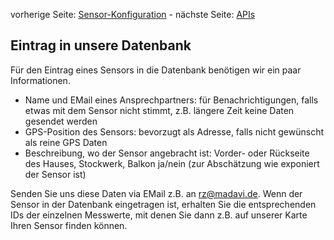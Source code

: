 vorherige Seite: [Sensor-Konfiguration](/opendata-stuttgart/meta/wiki/Konfiguration-der-Sensoren) - nächste Seite: [APIs](/opendata-stuttgart/meta/wiki/APIs)  

## Eintrag in unsere Datenbank

Für den Eintrag eines Sensors in die Datenbank benötigen wir ein paar Informationen.

* Name und EMail eines Ansprechpartners: für Benachrichtigungen, falls etwas mit dem Sensor nicht stimmt, z.B. längere Zeit keine Daten gesendet werden
* GPS-Position des Sensors: bevorzugt als Adresse, falls nicht gewünscht als reine GPS Daten
* Beschreibung, wo der Sensor angebracht ist: Vorder- oder Rückseite des Hauses, Stockwerk, Balkon ja/nein (zur Abschätzung wie exponiert der Sensor ist)

Senden Sie uns diese Daten via EMail z.B. an rz@madavi.de.
Wenn der Sensor in der Datenbank eingetragen ist, erhalten Sie die entsprechenden IDs der einzelnen Messwerte, mit denen Sie dann z.B. auf unserer Karte Ihren Sensor finden können.
